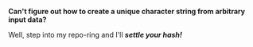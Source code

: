 **Can't figure out how to create a unique character string from arbitrary input data?**

Well, step into my repo-ring and I'll _**settle your hash!**_
